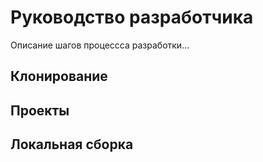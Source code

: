 # Руководство разработчика

Описание шагов процессса разработки... 

## Клонирование

## Проекты

## Локальная сборка 

